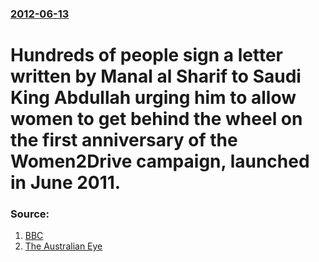 ### [2012-06-13](/news/2012/06/13/index.md)

# Hundreds of people sign a letter written by Manal al Sharif to Saudi King Abdullah urging him to allow women to get behind the wheel on the first anniversary of the Women2Drive campaign, launched in June 2011. 




### Source:

1. [BBC](http://www.bbc.co.uk/news/world-middle-east-18422642)
2. [The Australian Eye](http://www.theaustralianeye.com/news/saudi-king-asked-to-lift-female-driving-ban-aoi35835720.html)
